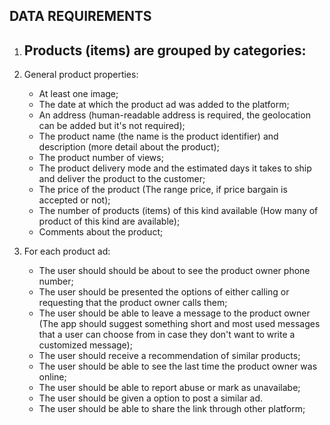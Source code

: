 ## DATA REQUIREMENTS


1. Products (items) are grouped by categories:
    - 
2. General product properties:
    - At least one image;
    - The date at which the product ad was added to the platform;
    - An address (human-readable address is required, the geolocation can be added but it's not required);
    - The product name (the name is the product identifier) and description (more detail about the product);
    - The product number of views;
    - The product delivery mode and the estimated days it takes to ship and deliver the product to the customer;
    - The price of the product (The range price, if price bargain is accepted or not);
    - The number of products (items) of this kind available (How many of product of this kind are available);
    - Comments about the product;

3. For each product ad:
    - The user should should be about to see the product owner phone number;
    - The user should be presented the options of either calling or requesting that the product owner calls them;
    - The user should be able to leave a message to the product owner (The app should suggest something short and most used messages that a user can choose from in case they don't want to write a customized message);
    - The user should receive a recommendation of similar products;
    - The user should be able to see the last time the product owner was online;
    - The user should be able to report abuse or mark as unavailabe;
    - The user should be given a option to post a similar ad.
    - The user should be able to share the link through other platform;


